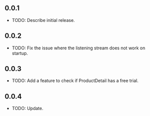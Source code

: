 ## 0.0.1

* TODO: Describe initial release.


## 0.0.2

* TODO: Fix the issue where the listening stream does not work on startup.

## 0.0.3

* TODO: Add a feature to check if ProductDetail has a free trial.


## 0.0.4

* TODO: Update.

